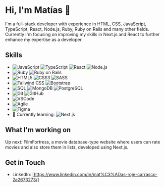 # Hi, I'm Matías 👋

I'm a full-stack developer with experience in HTML, CSS, JavaScript, TypeScript, React, Node.js, Ruby, Ruby on Rails and many other fields.
Currently I'm focusing on improving my skills in Next.js and React to further enhance my expertise as a developer.

## Skills
- ![JavaScript](https://img.shields.io/badge/-JavaScript-black?style=flat-square&logo=javascript) ![TypeScript](https://img.shields.io/badge/-TypeScript-3178C6?style=flat-square&logo=typescript&logoColor=white) ![React](https://img.shields.io/badge/-React-black?style=flat-square&logo=react) ![Node.js](https://img.shields.io/badge/-Node.js-black?style=flat-square&logo=Node.js)
- ![Ruby](https://img.shields.io/badge/-Ruby-CC342D?style=flat-square&logo=ruby&logoColor=white) ![Ruby on Rails](https://img.shields.io/badge/-Rails-CC0000?style=flat-square&logo=ruby-on-rails&logoColor=white)
- ![HTML5](https://img.shields.io/badge/-HTML5-E34F26?style=flat-square&logo=html5&logoColor=white) ![CSS3](https://img.shields.io/badge/-CSS3-1572B6?style=flat-square&logo=css3) ![SASS](https://img.shields.io/badge/-SASS-CC6699?style=flat-square&logo=sass&logoColor=white)
- ![Tailwind CSS](https://img.shields.io/badge/-Tailwind%20CSS-38B2AC?style=flat-square&logo=tailwind-css&logoColor=white) ![Bootstrap](https://img.shields.io/badge/-Bootstrap-563D7C?style=flat-square&logo=bootstrap)
- ![SQL](https://img.shields.io/badge/-SQL-336791?style=flat-square&logo=postgresql&logoColor=white) ![MongoDB](https://img.shields.io/badge/-MongoDB-black?style=flat-square&logo=mongodb) ![PostgreSQL](https://img.shields.io/badge/-PostgreSQL-336791?style=flat-square&logo=postgresql&logoColor=white)
- ![Git](https://img.shields.io/badge/-Git-black?style=flat-square&logo=git) ![GitHub](https://img.shields.io/badge/-GitHub-181717?style=flat-square&logo=github)
- ![VSCode](https://img.shields.io/badge/-VSCode-007ACC?style=flat-square&logo=visual-studio-code)
- ![Agile](https://img.shields.io/badge/-Agile-0e9e5f?style=flat-square&logo=white)
- ![Figma](https://img.shields.io/badge/-Figma-F24E1E?style=flat-square&logo=figma&logoColor=white)
- 🌱 Currently learning: ![Next.js](https://img.shields.io/badge/-Next.js-000000?style=flat-square&logo=next.js)

## What I'm working on
Up next: FilmFortress, a movie database-type website where users can rate movies and also store them in lists, developed using Next.js.

## Get in Touch
- LinkedIn: [https://www.linkedin.com/in/mat%C3%ADas-roje-carrasco-2a2673273/]

